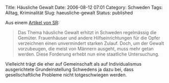 Title: Häusliche Gewalt
Date: 2006-08-12 07:01
Category: Schweden
Tags: Alltag, Kriminalität
Slug: haeusliche-gewalt
Status: published

Aus einem [Artikel von
SR](http://www.sr.se/cgi-bin/International/nyhetssidor/artikel.asp?ProgramID=2108&Nyheter=&format=1&artikel=912745):

> Das Thema häusliche Gewalt erhitzt in Schweden regelmässig die
> Gemüter. Frauenhäuser und andere Hilfseinrichtungen für die Opfer
> verzeichnen einen unvermindert starken Zulauf. Doch, um der Gewalt
> vorzubeugen, die meist von Männern ausgeht, muss mehr getan werden.
> Diese Forderung erhebt nun eine staatliche Untersuchung.

Vielleicht trägt die eher auf Gemeinschaft als auf Individualismus
ausgerichtete Grundeinstellung Schwedens ja dazu bei, dass
gesellschaftliche Probleme nicht totgeschwiegen werden.

